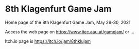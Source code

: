 # 8th Klagenfurt Game Jam
Home page of the 8th Klagenfurt Game Jam, May 28-30, 2021

Access the web page on https://www.itec.aau.at/gamejam/ or ...

Itch.io page is https://itch.io/jam/8thklujam
